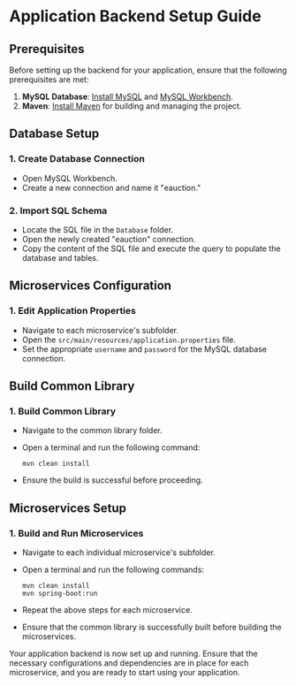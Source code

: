 # Application Backend Setup Guide

## Prerequisites
Before setting up the backend for your application, ensure that the following prerequisites are met:

1. **MySQL Database**: [Install MySQL](https://dev.mysql.com/downloads/mysql/) and [MySQL Workbench](https://www.mysql.com/products/workbench/).
2. **Maven**: [Install Maven](https://maven.apache.org/install.html) for building and managing the project.

## Database Setup
### 1. Create Database Connection
   - Open MySQL Workbench.
   - Create a new connection and name it "eauction."

### 2. Import SQL Schema
   - Locate the SQL file in the `Database` folder.
   - Open the newly created "eauction" connection.
   - Copy the content of the SQL file and execute the query to populate the database and tables.

## Microservices Configuration
### 1. Edit Application Properties
   - Navigate to each microservice's subfolder.
   - Open the `src/main/resources/application.properties` file.
   - Set the appropriate `username` and `password` for the MySQL database connection.

## Build Common Library
### 1. Build Common Library
   - Navigate to the common library folder.
   - Open a terminal and run the following command:
     ```
     mvn clean install
     ```

   - Ensure the build is successful before proceeding.

## Microservices Setup
### 1. Build and Run Microservices
   - Navigate to each individual microservice's subfolder.
   - Open a terminal and run the following commands:
     ```
     mvn clean install
     mvn spring-boot:run
     ```

   - Repeat the above steps for each microservice.
   - Ensure that the common library is successfully built before building the microservices.

Your application backend is now set up and running. Ensure that the necessary configurations and dependencies are in place for each microservice, and you are ready to start using your application.
